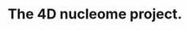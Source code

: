 ---
authors: Dekker J, Belmont AS, Guttman M, Leshyk VO, Lis JT, Lomvardas S, Mirny LA,
  O'Shea CC, Park PJ, Ren B, Politz JCR, Shendure J, Zhong S, 4D Nucleome Network
carousel: false
dccs:
- 4DN
doi: 10.1038/nature23884
featured: false
issue: '7671'
journal: Nature
keywords: '["Chromosomes", "Genome", "Molecular Imaging", "Information Dissemination",
  "Cell Nucleus", "Chromatin", "Spatio-Temporal Analysis", "Models, Biological", "Models,
  Molecular", "Cell Line", "Mice", "Reproducibility of Results", "Genomics", "Goals",
  "Single-Cell Analysis", "Animals", "Humans"]'
landmark: true
layout: ../../layouts/Publication.astro
page: 219-226
pmcid: PMC5617335
pmid: 28905911
title: The 4D nucleome project.
volume: '549'
year: 2017

---